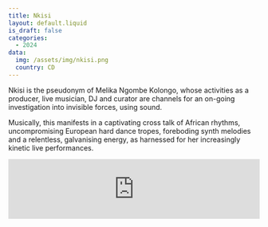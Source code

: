 ```yaml
---
title: Nkisi
layout: default.liquid
is_draft: false
categories:
  - 2024
data:
  img: /assets/img/nkisi.png
  country: CD
---
```


Nkisi is the pseudonym of Melika Ngombe Kolongo, whose activities as a producer, live musician, DJ and curator are channels for an on-going investigation into invisible forces, using sound. 

Musically, this manifests in a captivating cross talk of African rhythms, uncompromising European hard dance tropes, foreboding synth melodies and a relentless, galvanising energy, as harnessed for her increasingly kinetic live performances.

<iframe style="border: 0; width: 100%; height: 120px;" src="https://bandcamp.com/EmbeddedPlayer/album=108432563/size=large/bgcol=ffffff/linkcol=0687f5/tracklist=false/artwork=small/track=1620090982/transparent=true/" seamless><a href="https://uiqmusic.bandcamp.com/album/7-directions-uiqlp002">7 Directions (UIQLP002) by Nkisi</a></iframe>